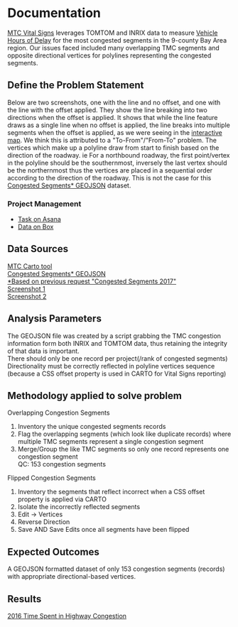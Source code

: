 # Documentation  

[MTC Vital Signs](http://www.vitalsigns.mtc.ca.gov/) leverages TOMTOM and INRIX data to measure [Vehicle Hours of Delay](http://www.vitalsigns.mtc.ca.gov/time-spent-congestion) for the most congested segments in the 9-county Bay Area region. Our issues faced included many overlapping TMC segments and opposite directional vertices for polylines representing the congested segments. 

## Define the Problem Statement  
Below are two screenshots, one with the line and no offset, and one with the line with the offset applied. They show the line breaking into two directions when the offset is applied. It shows that while the line feature draws as a single line when no offset is applied, the line breaks into multiple segments when the offset is applied, as we were seeing in the [interactive map](https://mtc.carto.com/tables/t7_merge_17/public/map). We think this is attributed to a "To-From"/"From-To" problem. The vertices which make up a polyline draw from start to finish based on the direction of the roadway. ie For a northbound roadway, the first point/vertex in the polyline should be the southernmost, inversely the last vertex should be the northernmost thus the vertices are placed in a sequential order according to the direction of the roadway. This is not the case for this [Congested Segments* GEOJSON](https://mtcdrive.box.com/s/bwurv8cxu740szbbhs0cmj0y0y6s42np) dataset.  

### Project Management  

- [Task on Asana](https://app.asana.com/0/inbox/797943099119524/856267709523291/856267709523292)  
- [Data on Box](https://mtcdrive.box.com/s/2ehfea5lx485m3h2imdltfc9tfdg5qyn)  

## Data Sources  

[MTC Carto tool](https://mtc.carto.com/tables/t7_merge_17/public/map)    
[Congested Segments* GEOJSON](https://mtcdrive.box.com/s/bwurv8cxu740szbbhs0cmj0y0y6s42np)  
[*Based on previous request "Congested Segments 2017"](https://github.com/BayAreaMetro/Data-Analysis-Projects/tree/master/congested_segments/2017)  
[Screenshot 1](https://mtcdrive.box.com/s/hil3u7yis1kdu4aek3xpgxdu071kw0ze)  
[Screenshot 2](https://mtcdrive.box.com/s/defei7gzzej9l5rorkzj70uucxd0l16j)  

## Analysis Parameters  
The GEOJSON file was created by a script grabbing the TMC congestion information form both INRIX and TOMTOM data, thus retaining the integrity of that data is important.  
There should only be one record per project(/rank of congested segments)  
Directionality must be correctly reflected in polyline vertices sequence (because a CSS offset property is used in CARTO for Vital Signs reporting)  

## Methodology applied to solve problem  

Overlapping Congestion Segments  
1. Inventory the unique congested segments records  
2. Flag the overlapping segments (which look like duplicate records) where multiple TMC segments represent a single congestion segment  
3. Merge/Group the like TMC segments so only one record represents one congestion segment  
QC: 153 congestion segments  

Flipped Congestion Segments  
1. Inventory the segments that reflect incorrect when a CSS offset property is applied via CARTO  
2. Isolate the incorrectly reflected segments  
3. Edit -> Vertices  
4. Reverse Direction  
5. Save AND Save Edits once all segments have been flipped  

## Expected Outcomes

A GEOJSON formatted dataset of only 153 congestion segments (records) with appropriate directional-based vertices.  

## Results
[2016 Time Spent in Highway Congestion](http://www.vitalsigns.mtc.ca.gov/time-spent-congestion#chart-1)
